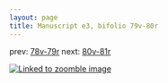 ```yaml
---
layout: page
title: Manuscript e3, bifolio 79v-80r
---
```


prev: [78v-79r](../78v-79r/) next: [80v-81r](../80v-81r/)



[![Linked to zoomble image](http://www.homermultitext.org/iipsrv?IIIF=/project/homer/pyramidal/deepzoom/hmt/e3bifolio/v1/E3_79v_80r.tif/full/2000,/0/default.jpg)](http://www.homermultitext.org/ict2/?urn=urn:cite2:hmt:e3bifolio.v1:E3_79v_80r)

